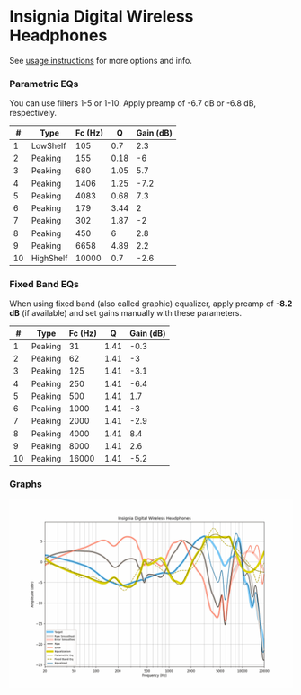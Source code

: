 # Insignia Digital Wireless Headphones
See [usage instructions](https://github.com/jaakkopasanen/AutoEq#usage) for more options and info.

### Parametric EQs
You can use filters 1-5 or 1-10. Apply preamp of -6.7 dB or -6.8 dB, respectively.

|   # | Type      |   Fc (Hz) |    Q |   Gain (dB) |
|-----|-----------|-----------|------|-------------|
|   1 | LowShelf  |       105 | 0.7  |         2.3 |
|   2 | Peaking   |       155 | 0.18 |        -6   |
|   3 | Peaking   |       680 | 1.05 |         5.7 |
|   4 | Peaking   |      1406 | 1.25 |        -7.2 |
|   5 | Peaking   |      4083 | 0.68 |         7.3 |
|   6 | Peaking   |       179 | 3.44 |         2   |
|   7 | Peaking   |       302 | 1.87 |        -2   |
|   8 | Peaking   |       450 | 6    |         2.8 |
|   9 | Peaking   |      6658 | 4.89 |         2.2 |
|  10 | HighShelf |     10000 | 0.7  |        -2.6 |

### Fixed Band EQs
When using fixed band (also called graphic) equalizer, apply preamp of **-8.2 dB** (if available) and set gains manually with these parameters.

|   # | Type    |   Fc (Hz) |    Q |   Gain (dB) |
|-----|---------|-----------|------|-------------|
|   1 | Peaking |        31 | 1.41 |        -0.3 |
|   2 | Peaking |        62 | 1.41 |        -3   |
|   3 | Peaking |       125 | 1.41 |        -3.1 |
|   4 | Peaking |       250 | 1.41 |        -6.4 |
|   5 | Peaking |       500 | 1.41 |         1.7 |
|   6 | Peaking |      1000 | 1.41 |        -3   |
|   7 | Peaking |      2000 | 1.41 |        -2.9 |
|   8 | Peaking |      4000 | 1.41 |         8.4 |
|   9 | Peaking |      8000 | 1.41 |         2.6 |
|  10 | Peaking |     16000 | 1.41 |        -5.2 |

### Graphs
![](./Insignia%20Digital%20Wireless%20Headphones.png)
